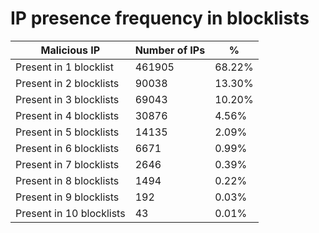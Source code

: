 # IP presence frequency in blocklists
| Malicious IP | Number of IPs | % |
|----|----|----|
| Present in 1 blocklist | 461905 | 68.22% |
| Present in 2 blocklists | 90038 | 13.30% |
| Present in 3 blocklists | 69043 | 10.20% |
| Present in 4 blocklists | 30876 | 4.56% |
| Present in 5 blocklists | 14135 | 2.09% |
| Present in 6 blocklists | 6671 | 0.99% |
| Present in 7 blocklists | 2646 | 0.39% |
| Present in 8 blocklists | 1494 | 0.22% |
| Present in 9 blocklists | 192 | 0.03% |
| Present in 10 blocklists | 43 | 0.01% |
